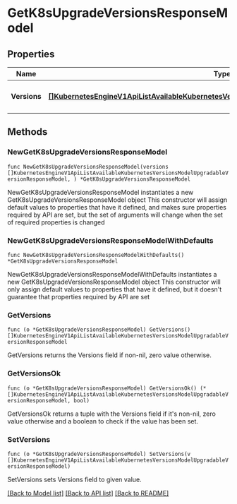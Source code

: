 # GetK8sUpgradeVersionsResponseModel

## Properties

Name | Type | Description | Notes
------------ | ------------- | ------------- | -------------
**Versions** | [**[]KubernetesEngineV1ApiListAvailableKubernetesVersionsModelUpgradableVersionResponseModel**](KubernetesEngineV1ApiListAvailableKubernetesVersionsModelUpgradableVersionResponseModel.md) | Kubernetes 버전 정보 목록 | 

## Methods

### NewGetK8sUpgradeVersionsResponseModel

`func NewGetK8sUpgradeVersionsResponseModel(versions []KubernetesEngineV1ApiListAvailableKubernetesVersionsModelUpgradableVersionResponseModel, ) *GetK8sUpgradeVersionsResponseModel`

NewGetK8sUpgradeVersionsResponseModel instantiates a new GetK8sUpgradeVersionsResponseModel object
This constructor will assign default values to properties that have it defined,
and makes sure properties required by API are set, but the set of arguments
will change when the set of required properties is changed

### NewGetK8sUpgradeVersionsResponseModelWithDefaults

`func NewGetK8sUpgradeVersionsResponseModelWithDefaults() *GetK8sUpgradeVersionsResponseModel`

NewGetK8sUpgradeVersionsResponseModelWithDefaults instantiates a new GetK8sUpgradeVersionsResponseModel object
This constructor will only assign default values to properties that have it defined,
but it doesn't guarantee that properties required by API are set

### GetVersions

`func (o *GetK8sUpgradeVersionsResponseModel) GetVersions() []KubernetesEngineV1ApiListAvailableKubernetesVersionsModelUpgradableVersionResponseModel`

GetVersions returns the Versions field if non-nil, zero value otherwise.

### GetVersionsOk

`func (o *GetK8sUpgradeVersionsResponseModel) GetVersionsOk() (*[]KubernetesEngineV1ApiListAvailableKubernetesVersionsModelUpgradableVersionResponseModel, bool)`

GetVersionsOk returns a tuple with the Versions field if it's non-nil, zero value otherwise
and a boolean to check if the value has been set.

### SetVersions

`func (o *GetK8sUpgradeVersionsResponseModel) SetVersions(v []KubernetesEngineV1ApiListAvailableKubernetesVersionsModelUpgradableVersionResponseModel)`

SetVersions sets Versions field to given value.



[[Back to Model list]](../README.md#documentation-for-models) [[Back to API list]](../README.md#documentation-for-api-endpoints) [[Back to README]](../README.md)



